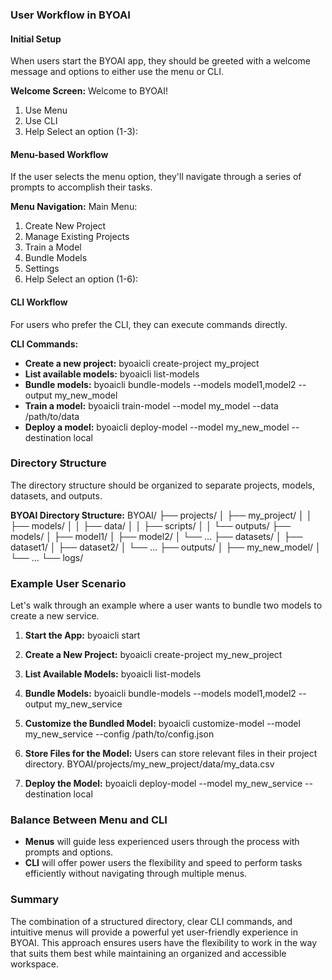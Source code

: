 ### User Workflow in BYOAI

#### Initial Setup
When users start the BYOAI app, they should be greeted with a welcome message and options to either use the menu or CLI.

**Welcome Screen:**
Welcome to BYOAI!
1. Use Menu
2. Use CLI
3. Help
Select an option (1-3):

#### Menu-based Workflow
If the user selects the menu option, they'll navigate through a series of prompts to accomplish their tasks.

**Menu Navigation:**
Main Menu:
1. Create New Project
2. Manage Existing Projects
3. Train a Model
4. Bundle Models
5. Settings
6. Help
Select an option (1-6):

#### CLI Workflow
For users who prefer the CLI, they can execute commands directly.

**CLI Commands:**
- **Create a new project:**
  byoaicli create-project my_project
- **List available models:**
  byoaicli list-models
- **Bundle models:**
  byoaicli bundle-models --models model1,model2 --output my_new_model
- **Train a model:**
  byoaicli train-model --model my_model --data /path/to/data
- **Deploy a model:**
  byoaicli deploy-model --model my_new_model --destination local

### Directory Structure
The directory structure should be organized to separate projects, models, datasets, and outputs.

**BYOAI Directory Structure:**
BYOAI/
├── projects/
│   ├── my_project/
│   │   ├── models/
│   │   ├── data/
│   │   ├── scripts/
│   │   └── outputs/
├── models/
│   ├── model1/
│   ├── model2/
│   └── ...
├── datasets/
│   ├── dataset1/
│   ├── dataset2/
│   └── ...
├── outputs/
│   ├── my_new_model/
│   └── ...
└── logs/

### Example User Scenario
Let's walk through an example where a user wants to bundle two models to create a new service.

1. **Start the App:**
   byoaicli start

2. **Create a New Project:**
   byoaicli create-project my_new_project

3. **List Available Models:**
   byoaicli list-models

4. **Bundle Models:**
   byoaicli bundle-models --models model1,model2 --output my_new_service

5. **Customize the Bundled Model:**
   byoaicli customize-model --model my_new_service --config /path/to/config.json

6. **Store Files for the Model:**
   Users can store relevant files in their project directory.
   BYOAI/projects/my_new_project/data/my_data.csv

7. **Deploy the Model:**
   byoaicli deploy-model --model my_new_service --destination local

### Balance Between Menu and CLI
- **Menus** will guide less experienced users through the process with prompts and options.
- **CLI** will offer power users the flexibility and speed to perform tasks efficiently without navigating through multiple menus.

### Summary
The combination of a structured directory, clear CLI commands, and intuitive menus will provide a powerful yet user-friendly experience in BYOAI. This approach ensures users have the flexibility to work in the way that suits them best while maintaining an organized and accessible workspace.

